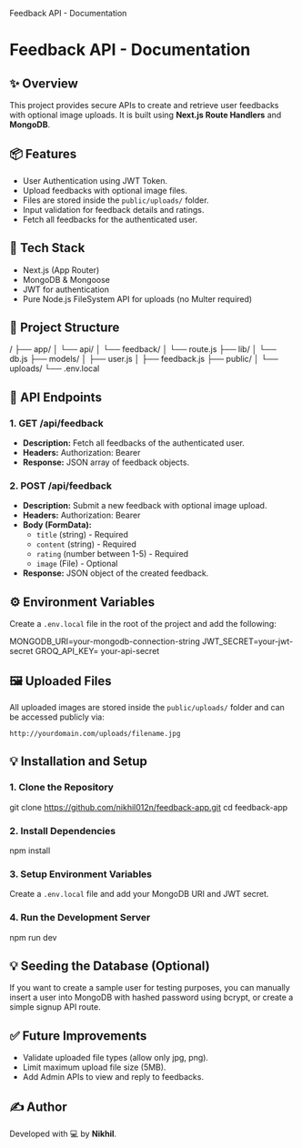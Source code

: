   Feedback API - Documentation

Feedback API - Documentation
============================

✨ Overview
----------

This project provides secure APIs to create and retrieve user feedbacks with optional image uploads. It is built using **Next.js Route Handlers** and **MongoDB**.

📦 Features
-----------

*   User Authentication using JWT Token.
*   Upload feedbacks with optional image files.
*   Files are stored inside the `public/uploads/` folder.
*   Input validation for feedback details and ratings.
*   Fetch all feedbacks for the authenticated user.

🚀 Tech Stack
-------------

*   Next.js (App Router)
*   MongoDB & Mongoose
*   JWT for authentication
*   Pure Node.js FileSystem API for uploads (no Multer required)

📂 Project Structure
--------------------

/
├── app/
│   └── api/
│       └── feedback/
│           └── route.js
├── lib/
│   └── db.js
├── models/
│   ├── user.js
│   ├── feedback.js
├── public/
│   └── uploads/
└── .env.local
    

🔑 API Endpoints
----------------

### 1\. GET /api/feedback

*   **Description:** Fetch all feedbacks of the authenticated user.
*   **Headers:** Authorization: Bearer <token>
*   **Response:** JSON array of feedback objects.

### 2\. POST /api/feedback

*   **Description:** Submit a new feedback with optional image upload.
*   **Headers:** Authorization: Bearer <token>
*   **Body (FormData):**
    *   `title` (string) - Required
    *   `content` (string) - Required
    *   `rating` (number between 1-5) - Required
    *   `image` (File) - Optional
*   **Response:** JSON object of the created feedback.

⚙️ Environment Variables
------------------------

Create a `.env.local` file in the root of the project and add the following:

MONGODB\_URI=your-mongodb-connection-string
JWT\_SECRET=your-jwt-secret
GROQ\_API\_KEY= your-api-secret
    

🖼️ Uploaded Files
------------------

All uploaded images are stored inside the `public/uploads/` folder and can be accessed publicly via:

`http://yourdomain.com/uploads/filename.jpg`

💡 Installation and Setup
-------------------------

### 1\. Clone the Repository

git clone https://github.com/nikhil012n/feedback-app.git
cd feedback-app
    

### 2\. Install Dependencies

npm install
    

### 3\. Setup Environment Variables

Create a `.env.local` file and add your MongoDB URI and JWT secret.

### 4\. Run the Development Server

npm run dev
    

💡 Seeding the Database (Optional)
----------------------------------

If you want to create a sample user for testing purposes, you can manually insert a user into MongoDB with hashed password using bcrypt, or create a simple signup API route.

✅ Future Improvements
---------------------

*   Validate uploaded file types (allow only jpg, png).
*   Limit maximum upload file size (5MB).
*   Add Admin APIs to view and reply to feedbacks.

✍️ Author
---------

Developed with 💻 by **Nikhil**.